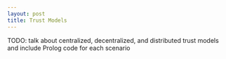 ```yaml
---
layout: post
title: Trust Models
---
```


TODO: talk about centralized, decentralized, and distributed trust models
and include Prolog code for each scenario

